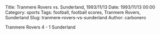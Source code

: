 Title: Tranmere Rovers vs. Sunderland, 1993/11/13
Date: 1993/11/13 00:00
Category: sports
Tags: football, football scores, Tranmere Rovers, Sunderland
Slug: tranmere-rovers-vs-sunderland
Author: carbonero


Tranmere Rovers 4 - 1 Sunderland
